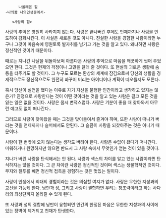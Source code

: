           나폴레온 힐
    -나의꿈 나의인생중에서-

       <사랑의 힘>

 사랑의 추억은 영원히 사라지지 않는다. 사랑은 끝나버린 후에도
언제까지나 사람을 인도하여 감화시킨다. 이 사실은 새로운 것도
아니다. 진실한 사랑을 경험한 사람이라면 누구나 그것이 마음속에
영원토록 발자취를 남기고 가는 것을 알고 있다. 왜냐하면 사랑은
정신적인 것이기 때문이다.
 
 때로는 지나간 나날을 뒤돌아보며 아름다운 사랑의 추억으로 
마음을 깨끗하게 씻어 주었으면 한다. 그것은 현재의 걱정이나 
고민을 달래 줄 것이다. 또 현실의 괴로운 생활에 숨통을 터주기도 
할 것이다. 그 누구도 모르는 환상의 세계에 잠김으로써 당신의 생활을
경제적으로도 정신적으로도 완전히 바꾸어 버리는 아이디어나 계획이 
떠오를지도 모른다.
 
 혹시 당신이 실연을 했다는 이유로 자기 자신을 불행한 인간이라고
생각하고 있지는 않은가? 진정으로 사랑한다는 것이 어떤 것이라는
것을 알고 있는 사람은 결코 모든 것을 잃는 일은 없을 것이다.
사랑은 몸시 변덕스럽다. 사랑은 기분이 좋을 때 찾아와서 아무런
예고도 없이 떠나간다..

그러므로 사랑이 찾아왔을 때는 그것을 맞아들여서 즐겨야 하며, 
또한 사랑이 떠나가 버리는 것을 언제까지나 슬퍼해서도 안된다.
그 슬픔이 사랑을 되찾아주는 것은 아니기 때문이다.

 사랑이 한 번밖에 오지 않는다는 생각도 버려야 한다. 사랑은
수없이 왔다가 떠나간다. 미워하거나 원망하지만 않으면 반드시
그 사랑 속에서 무엇인가 얻는 것이 있을 것이다.

 지나가 버린 사랑을 탄식해서는 안 된다. 사랑과 섹스의 차이를
알고 있는 사람이라면 탄식하지는 않을 것이다. 그 큰 차이란
사랑은 정신적인 것이며 섹스는 생물학적인 것이다. 무지와
질투를 빼면 정신적 접촉을 경험하는 것은 멋있는 일이다.

 사랑이 인생에서 최대의 경험이라는 것은 의심할 여지가 없다.
사랑은 무한한 지성과의 교신을 가능케 한다. 낭만과 성, 그리고
사랑이 결합하면 우리는 창조력이라고 하는 사다리의 최상단까지 
올라갈 수 있게 된다.

 또 사랑과 성의 결합에 낭만이 융합되면 인간의 한정된 마음은 
무한한 지성과의 사이에 있는 장벽이 제거되고 천재가 탄생한다.

